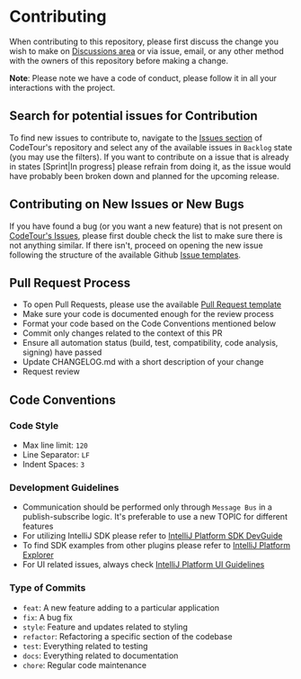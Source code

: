 # Contributing

When contributing to this repository, please first discuss the change you wish to make on [Discussions area](https://github.com/LefterisXris/CodeTour/discussions) or via issue, email, or any other method with the owners of this repository before making a change.

**Note**: Please note we have a code of conduct, please follow it in all your interactions with the project.

## Search for potential issues for Contribution

To find new issues to contribute to, navigate to the [Issues section](https://github.com/LefterisXris/CodeTour/issues) of CodeTour's repository and select any of the available issues in `Backlog` state (you may use the filters).
If you want to contribute on a issue that is already in states [Sprint|In progress] please refrain from doing it, as the issue would have probably been broken down and planned for the upcoming release.

## Contributing on New Issues or New Bugs

If you have found a bug (or you want a new feature) that is not present on [CodeTour's Issues](https://github.com/LefterisXris/CodeTour/issues), please first double check the list to make sure there is not anything similar. 
If there isn't, proceed on opening the new issue following the structure of the available Github [Issue templates](https://github.com/LefterisXris/CodeTour/tree/main/.github/ISSUE_TEMPLATE).

## Pull Request Process

- To open Pull Requests, please use the available [Pull Request template](https://github.com/LefterisXris/CodeTour/tree/main/.github/PULL_REQUEST_TEMPLATE)
- Make sure your code is documented enough for the review process
- Format your code based on the Code Conventions mentioned below
- Commit only changes related to the context of this PR
- Ensure all automation status (build, test, compatibility, code analysis, signing) have passed
- Update CHANGELOG.md with a short description of your change
- Request review

## Code Conventions

### Code Style
- Max line limit: `120`
- Line Separator: `LF`
- Indent Spaces: `3`

### Development Guidelines
- Communication should be performed only through `Message Bus` in a publish-subscribe logic. It's preferable to use a new TOPIC for different features
- For utilizing IntelliJ SDK please refer to [IntelliJ Platform SDK DevGuide](https://plugins.jetbrains.com/docs/intellij/welcome.html)
- To find SDK examples from other plugins please refer to [IntelliJ Platform Explorer](https://plugins.jetbrains.com/intellij-platform-explorer/extensions)
- For UI related issues, always check [IntelliJ Platform UI Guidelines](https://jetbrains.github.io/ui/)

### Type of Commits

- `feat`: A new feature adding to a particular application
- `fix`: A bug fix
- `style`: Feature and updates related to styling
- `refactor`: Refactoring a specific section of the codebase
- `test`: Everything related to testing
- `docs`: Everything related to documentation
- `chore`: Regular code maintenance

